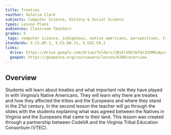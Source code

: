 ```yaml
---
title: Treaties 
+author: Valerie Clark
subjects: Computer Science, History & Social Science
types: Lesson Plans
audiences: Classroom Teachers
grades: 5
_tags: computer science, indigenous, native americans, perspectives, treaty, virginia tribes
standards: 5.CS.AP.1, 5.CS.DA.11, 5.USI.EA.2
links:
  drive: https://drive.google.com/drive/folders/1BxklVOG7m7dz1U5M6oAycuggARdEw27k?usp=drive_link
  goopen: https://goopenva.org/courseware/lesson/6208/overview
---
```


## Overview

Students will learn about treaties and what important role they have played in with Virginia’s Native Americans. They will learn why there are treaties and how they affected the tribes and the Europeans and where they stand in the 21st century. In the second lesson the teacher will go through the slides with the students explaining what was agreed between the Natives in Virginia and the Europeans that came to their land. This lesson was created through a partnership between CodeVA and the Virginia Tribal Education Consortium (VTEC). 
